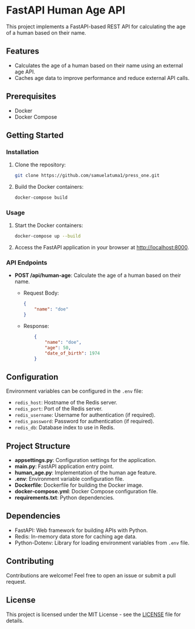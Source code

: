 # FastAPI Human Age API

This project implements a FastAPI-based REST API for calculating the age of a human based on their name.

## Features

- Calculates the age of a human based on their name using an external age API.
- Caches age data to improve performance and reduce external API calls.

## Prerequisites

- Docker
- Docker Compose

## Getting Started

### Installation

1. Clone the repository:

    ```bash
    git clone https://github.com/samuelatuma1/press_one.git
    ```

2. Build the Docker containers:

    ```bash
    docker-compose build
    ```

### Usage

1. Start the Docker containers:

    ```bash
    docker-compose up --build
    ```

2. Access the FastAPI application in your browser at [http://localhost:8000](http://localhost:8000).

### API Endpoints

- **POST /api/human-age**: Calculate the age of a human based on their name.

    - Request Body:

        ```json
        {
            "name": "doe"
        }
        ```

    - Response:

        ```json
            {
                "name": "doe",
                "age": 50,
                "date_of_birth": 1974
            }
        ```

## Configuration

Environment variables can be configured in the `.env` file:

- `redis_host`: Hostname of the Redis server.
- `redis_port`: Port of the Redis server.
- `redis_username`: Username for authentication (if required).
- `redis_password`: Password for authentication (if required).
- `redis_db`: Database index to use in Redis.

## Project Structure

- **appsettings.py**: Configuration settings for the application.
- **main.py**: FastAPI application entry point.
- **human_age.py**: Implementation of the human age feature.
- **.env**: Environment variable configuration file.
- **Dockerfile**: Dockerfile for building the Docker image.
- **docker-compose.yml**: Docker Compose configuration file.
- **requirements.txt**: Python dependencies.

## Dependencies

- FastAPI: Web framework for building APIs with Python.
- Redis: In-memory data store for caching age data.
- Python-Dotenv: Library for loading environment variables from `.env` file.

## Contributing

Contributions are welcome! Feel free to open an issue or submit a pull request.

## License

This project is licensed under the MIT License - see the [LICENSE](LICENSE) file for details.
